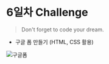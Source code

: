 # 6일차 Challenge

> Don't forget to code your dream.

- 구글 폼 만들기 (HTML, CSS 활용)

![구글폼](https://user-images.githubusercontent.com/68219145/161740359-e731b147-fb21-49cc-affe-a82024f68630.png)
